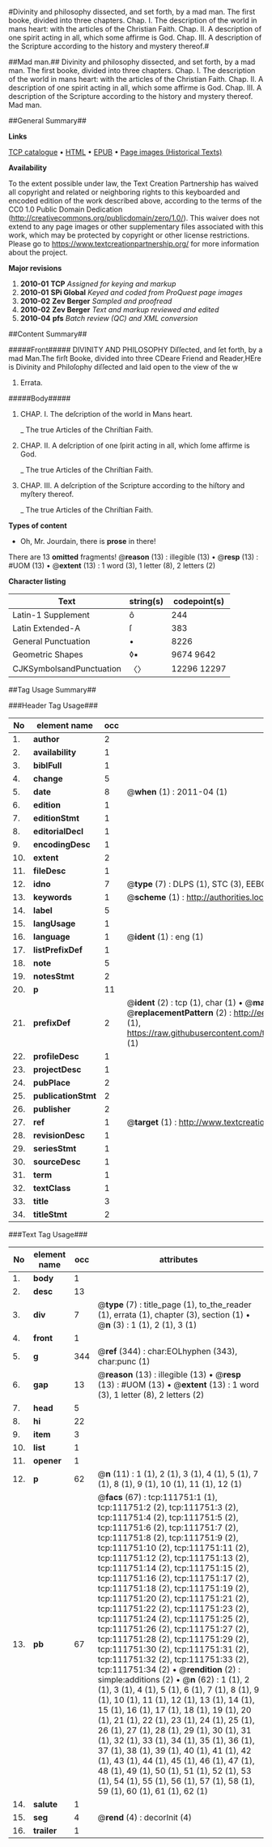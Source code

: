 #Divinity and philosophy dissected, and set forth, by a mad man. The first booke, divided into three chapters. Chap. I. The description of the world in mans heart: with the articles of the Christian Faith. Chap. II. A description of one spirit acting in all, which some affirme is God. Chap. III. A description of the Scripture according to the history and mystery thereof.#

##Mad man.##
Divinity and philosophy dissected, and set forth, by a mad man. The first booke, divided into three chapters. Chap. I. The description of the world in mans heart: with the articles of the Christian Faith. Chap. II. A description of one spirit acting in all, which some affirme is God. Chap. III. A description of the Scripture according to the history and mystery thereof.
Mad man.

##General Summary##

**Links**

[TCP catalogue](http://www.ota.ox.ac.uk/tcp/)  • 
[HTML](http://tei.it.ox.ac.uk/tcp/Texts-HTML/free/A81/A81574.html)  • 
[EPUB](http://tei.it.ox.ac.uk/tcp/Texts-EPUB/free/A81/A81574.epub) • 
[Page images (Historical Texts)](https://historicaltexts.jisc.ac.uk/eebo-99859656e)

**Availability**

To the extent possible under law, the Text Creation Partnership has waived all copyright and related or neighboring rights to this keyboarded and encoded edition of the work described above, according to the terms of the CC0 1.0 Public Domain Dedication (http://creativecommons.org/publicdomain/zero/1.0/). This waiver does not extend to any page images or other supplementary files associated with this work, which may be protected by copyright or other license restrictions. Please go to https://www.textcreationpartnership.org/ for more information about the project.

**Major revisions**

1. __2010-01__ __TCP__ *Assigned for keying and markup*
1. __2010-01__ __SPi Global__ *Keyed and coded from ProQuest page images*
1. __2010-02__ __Zev Berger__ *Sampled and proofread*
1. __2010-02__ __Zev Berger__ *Text and markup reviewed and edited*
1. __2010-04__ __pfs__ *Batch review (QC) and XML conversion*

##Content Summary##

#####Front#####
DIVINITY AND PHILOSOPHY Diſſected, and ſet forth, by a mad Man.The firſt Booke, divided into three CDeare Friend and Reader,HEre is Divinity and Philoſophy diſſected and laid open to the view of the w
1. Errata.

#####Body#####

1. CHAP. I. The deſcription of the world in Mans heart.

    _ The true Articles of the Chriſtian Faith.

1. CHAP. II. A deſcription of one ſpirit acting in all, which ſome affirme is God.

    _ The true Articles of the Chriſtian Faith.

1. CHAP. III. A deſcription of the Scripture according to the hiſtory and myſtery thereof.

    _ The true Articles of the Chriſtian Faith.

**Types of content**

  * Oh, Mr. Jourdain, there is **prose** in there!

There are 13 **omitted** fragments! 
 @__reason__ (13) : illegible (13)  •  @__resp__ (13) : #UOM (13)  •  @__extent__ (13) : 1 word (3), 1 letter (8), 2 letters (2)

**Character listing**


|Text|string(s)|codepoint(s)|
|---|---|---|
|Latin-1 Supplement|ô|244|
|Latin Extended-A|ſ|383|
|General Punctuation|•|8226|
|Geometric Shapes|◊▪|9674 9642|
|CJKSymbolsandPunctuation|〈〉|12296 12297|

##Tag Usage Summary##

###Header Tag Usage###

|No|element name|occ|attributes|
|---|---|---|---|
|1.|__author__|2||
|2.|__availability__|1||
|3.|__biblFull__|1||
|4.|__change__|5||
|5.|__date__|8| @__when__ (1) : 2011-04 (1)|
|6.|__edition__|1||
|7.|__editionStmt__|1||
|8.|__editorialDecl__|1||
|9.|__encodingDesc__|1||
|10.|__extent__|2||
|11.|__fileDesc__|1||
|12.|__idno__|7| @__type__ (7) : DLPS (1), STC (3), EEBO-CITATION (1), PROQUEST (1), VID (1)|
|13.|__keywords__|1| @__scheme__ (1) : http://authorities.loc.gov/ (1)|
|14.|__label__|5||
|15.|__langUsage__|1||
|16.|__language__|1| @__ident__ (1) : eng (1)|
|17.|__listPrefixDef__|1||
|18.|__note__|5||
|19.|__notesStmt__|2||
|20.|__p__|11||
|21.|__prefixDef__|2| @__ident__ (2) : tcp (1), char (1)  •  @__matchPattern__ (2) : ([0-9\-]+):([0-9IVX]+) (1), (.+) (1)  •  @__replacementPattern__ (2) : http://eebo.chadwyck.com/downloadtiff?vid=$1&page=$2 (1), https://raw.githubusercontent.com/textcreationpartnership/Texts/master/tcpchars.xml#$1 (1)|
|22.|__profileDesc__|1||
|23.|__projectDesc__|1||
|24.|__pubPlace__|2||
|25.|__publicationStmt__|2||
|26.|__publisher__|2||
|27.|__ref__|1| @__target__ (1) : http://www.textcreationpartnership.org/docs/. (1)|
|28.|__revisionDesc__|1||
|29.|__seriesStmt__|1||
|30.|__sourceDesc__|1||
|31.|__term__|1||
|32.|__textClass__|1||
|33.|__title__|3||
|34.|__titleStmt__|2||


###Text Tag Usage###

|No|element name|occ|attributes|
|---|---|---|---|
|1.|__body__|1||
|2.|__desc__|13||
|3.|__div__|7| @__type__ (7) : title_page (1), to_the_reader (1), errata (1), chapter (3), section (1)  •  @__n__ (3) : 1 (1), 2 (1), 3 (1)|
|4.|__front__|1||
|5.|__g__|344| @__ref__ (344) : char:EOLhyphen (343), char:punc (1)|
|6.|__gap__|13| @__reason__ (13) : illegible (13)  •  @__resp__ (13) : #UOM (13)  •  @__extent__ (13) : 1 word (3), 1 letter (8), 2 letters (2)|
|7.|__head__|5||
|8.|__hi__|22||
|9.|__item__|3||
|10.|__list__|1||
|11.|__opener__|1||
|12.|__p__|62| @__n__ (11) : 1 (1), 2 (1), 3 (1), 4 (1), 5 (1), 7 (1), 8 (1), 9 (1), 10 (1), 11 (1), 12 (1)|
|13.|__pb__|67| @__facs__ (67) : tcp:111751:1 (1), tcp:111751:2 (2), tcp:111751:3 (2), tcp:111751:4 (2), tcp:111751:5 (2), tcp:111751:6 (2), tcp:111751:7 (2), tcp:111751:8 (2), tcp:111751:9 (2), tcp:111751:10 (2), tcp:111751:11 (2), tcp:111751:12 (2), tcp:111751:13 (2), tcp:111751:14 (2), tcp:111751:15 (2), tcp:111751:16 (2), tcp:111751:17 (2), tcp:111751:18 (2), tcp:111751:19 (2), tcp:111751:20 (2), tcp:111751:21 (2), tcp:111751:22 (2), tcp:111751:23 (2), tcp:111751:24 (2), tcp:111751:25 (2), tcp:111751:26 (2), tcp:111751:27 (2), tcp:111751:28 (2), tcp:111751:29 (2), tcp:111751:30 (2), tcp:111751:31 (2), tcp:111751:32 (2), tcp:111751:33 (2), tcp:111751:34 (2)  •  @__rendition__ (2) : simple:additions (2)  •  @__n__ (62) : 1 (1), 2 (1), 3 (1), 4 (1), 5 (1), 6 (1), 7 (1), 8 (1), 9 (1), 10 (1), 11 (1), 12 (1), 13 (1), 14 (1), 15 (1), 16 (1), 17 (1), 18 (1), 19 (1), 20 (1), 21 (1), 22 (1), 23 (1), 24 (1), 25 (1), 26 (1), 27 (1), 28 (1), 29 (1), 30 (1), 31 (1), 32 (1), 33 (1), 34 (1), 35 (1), 36 (1), 37 (1), 38 (1), 39 (1), 40 (1), 41 (1), 42 (1), 43 (1), 44 (1), 45 (1), 46 (1), 47 (1), 48 (1), 49 (1), 50 (1), 51 (1), 52 (1), 53 (1), 54 (1), 55 (1), 56 (1), 57 (1), 58 (1), 59 (1), 60 (1), 61 (1), 62 (1)|
|14.|__salute__|1||
|15.|__seg__|4| @__rend__ (4) : decorInit (4)|
|16.|__trailer__|1||

